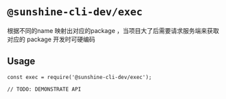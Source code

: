 # `@sunshine-cli-dev/exec`

根据不同的name 映射出对应的package ，当项目大了后需要请求服务端来获取对应的 package 
开发时可硬编码

## Usage

```
const exec = require('@sunshine-cli-dev/exec');

// TODO: DEMONSTRATE API
```
